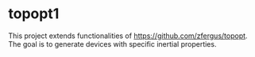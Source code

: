 # topopt1
This project extends functionalities of https://github.com/zfergus/topopt. The goal is to generate devices with specific inertial properties.
